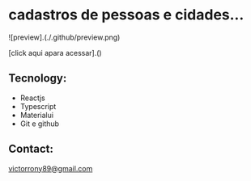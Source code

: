 

# cadastros de pessoas e cidades...

![preview].(./.github/preview.png)

[click aqui apara acessar].()

## Tecnology:
- Reactjs
- Typescript
- Materialui
- Git e github


## Contact:
victorrony89@gmail.com

